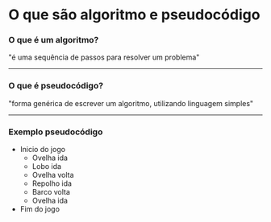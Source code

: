 # O que são algoritmo e pseudocódigo

### O que é um algoritmo?

"é uma sequência de passos para resolver um problema"

----------------------------------------------------------------------------------------------------------------------------------------

### O que é pseudocódigo?

"forma genérica de escrever um algoritmo, utilizando linguagem simples"

----------------------------------------------

### Exemplo pseudocódigo

- Inicio do jogo
  - Ovelha ida
  - Lobo ida
  - Ovelha volta
  - Repolho ida
  - Barco volta
  - Ovelha ida
- Fim do jogo

